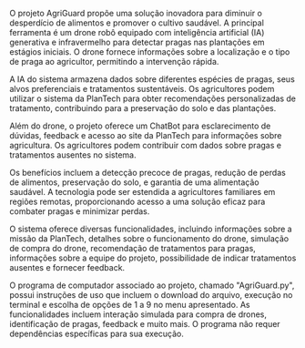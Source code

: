 O projeto AgriGuard propõe uma solução inovadora para diminuir o desperdício de alimentos e promover o cultivo saudável. A principal ferramenta é um drone robô equipado com inteligência artificial (IA) generativa e infravermelho para detectar pragas nas plantações em estágios iniciais. O drone fornece informações sobre a localização e o tipo de praga ao agricultor, permitindo a intervenção rápida.

A IA do sistema armazena dados sobre diferentes espécies de pragas, seus alvos preferenciais e tratamentos sustentáveis. Os agricultores podem utilizar o sistema da PlanTech para obter recomendações personalizadas de tratamento, contribuindo para a preservação do solo e das plantações.

Além do drone, o projeto oferece um ChatBot para esclarecimento de dúvidas, feedback e acesso ao site da PlanTech para informações sobre agricultura. Os agricultores podem contribuir com dados sobre pragas e tratamentos ausentes no sistema.

Os benefícios incluem a detecção precoce de pragas, redução de perdas de alimentos, preservação do solo, e garantia de uma alimentação saudável. A tecnologia pode ser estendida a agricultores familiares em regiões remotas, proporcionando acesso a uma solução eficaz para combater pragas e minimizar perdas.

O sistema oferece diversas funcionalidades, incluindo informações sobre a missão da PlanTech, detalhes sobre o funcionamento do drone, simulação de compra do drone, recomendação de tratamentos para pragas, informações sobre a equipe do projeto, possibilidade de indicar tratamentos ausentes e fornecer feedback.

O programa de computador associado ao projeto, chamado "AgriGuard.py", possui instruções de uso que incluem o download do arquivo, execução no terminal e escolha de opções de 1 a 9 no menu apresentado. As funcionalidades incluem interação simulada para compra de drones, identificação de pragas, feedback e muito mais. O programa não requer dependências específicas para sua execução.
